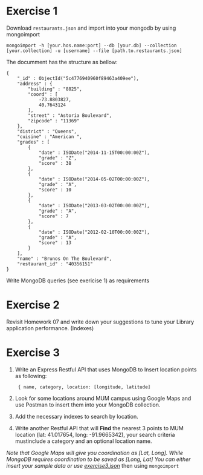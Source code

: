 # Exercise 1

Download `restaurants.json` and import into your mongodb by using mongoimport

	mongoimport -h [your.hos.name:port] --db [your.db] --collection [your.collection] -u [username] --file [path.to.restaurants.json]

The documment has the structure as bellow: 

	{
		"_id" : ObjectId("5c4776940960f89463a409ee"),
		"address" : {
			"building" : "8825",
			"coord" : [
				-73.8803827,
				40.7643124
			],
			"street" : "Astoria Boulevard",
			"zipcode" : "11369"
		},
		"district" : "Queens",
		"cuisine" : "American ",
		"grades" : [
			{
				"date" : ISODate("2014-11-15T00:00:00Z"),
				"grade" : "Z",
				"score" : 38
			},
			{
				"date" : ISODate("2014-05-02T00:00:00Z"),
				"grade" : "A",
				"score" : 10
			},
			{
				"date" : ISODate("2013-03-02T00:00:00Z"),
				"grade" : "A",
				"score" : 7
			},
			{
				"date" : ISODate("2012-02-10T00:00:00Z"),
				"grade" : "A",
				"score" : 13
			}
		],
		"name" : "Brunos On The Boulevard",
		"restaurant_id" : "40356151"
	}


Write MongoDB queries (see exericise 1) as requirements

# Exercise 2
Revisit Homework 07 and write down your suggestions to tune your Library application performance. (Indexes)
# Exercise 3
1. Write an Express Restful API that uses MongoDB to Insert location points as following:
   
   		{ name, category, location: [longitude, latitude]
2. Look for some locations around MUM campus using Google Maps and use Postman to insert them into your MongoDB collection.
3. Add the necessary indexes to search by location.
4. Write another Restful API that will **Find** the nearest 3 points to MUM location (lat: 41.017654, long: -91.9665342), your search criteria mustinclude a category and an optional location name.

_Note that Google Maps will give you coordination as [Lat, Long]. While MongoDB requires coordination to be saved as [Long, Lat]_
_You can either insert your sample data or use [exercise3.json](https://github.com/binhtv/cs572/blob/master/homework_08/exercise3.json)_ then using `mongoimport`